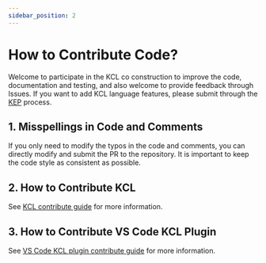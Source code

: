 ```yaml
---
sidebar_position: 2
---
```


# How to Contribute Code?

Welcome to participate in the KCL co construction to improve the code, documentation and testing, and also welcome to provide feedback through Issues. If you want to add KCL language features, please submit through the [KEP](https://github.com/kcl-lang/KEP) process.

## 1. Misspellings in Code and Comments

If you only need to modify the typos in the code and comments, you can directly modify and submit the PR to the repository. It is important to keep the code style as consistent as possible.

## 2. How to Contribute KCL

See [KCL contribute guide](https://github.com/kcl-lang/kcl/blob/main/docs/dev_guide/1.about_this_guide.md) for more information.

## 3. How to Contribute VS Code KCL Plugin

See [VS Code KCL plugin contribute guide](https://github.com/kcl-lang/vscode-kcl/blob/main/docs/CONTRIBUTING.md) for more information.
